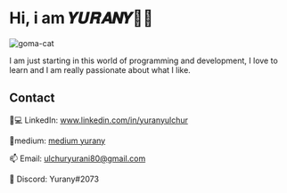 # Hi, i am 𝒀𝑼𝑹𝑨𝑵𝒀👋🙋


![goma-cat](https://github.com/YuranyUlchur/YuranyUlchur/assets/111533983/af74dfc9-eaa2-4274-b2f6-a7822c6938af)



I am just starting in this world of programming and development, I love to learn and I am really passionate about what I like.

## Contact
👩💻 LinkedIn: www.linkedin.com/in/yuranyulchur

📜medium: [medium yurany](https://medium.com/@ulchuryurani80)

📫 Email: ulchuryurani80@gmail.com

🤖 Discord: Yurany#2073
